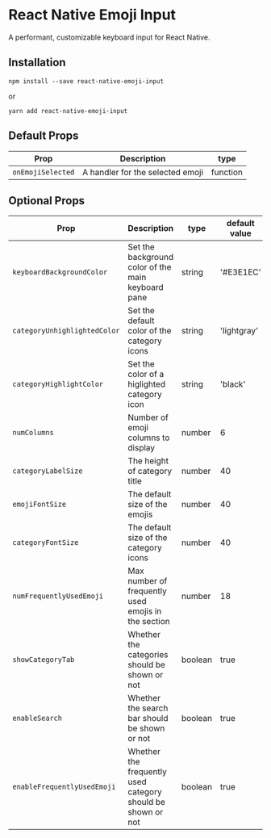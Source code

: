 # React Native Emoji Input

A performant, customizable keyboard input for React Native.

## Installation

`npm install --save react-native-emoji-input`

or

`yarn add react-native-emoji-input`

## Default Props

| Prop              | Description                      | type     |
| ----------------- | -------------------------------- | -------- |
| `onEmojiSelected` | A handler for the selected emoji | function |

## Optional Props

| Prop                         | Description                                                 | type    | default value |
| ---------------------------- | ----------------------------------------------------------- | ------- | ------------- |
| `keyboardBackgroundColor`    | Set the background color of the main keyboard pane          | string  | '#E3E1EC'     |
| `categoryUnhighlightedColor` | Set the default color of the category icons                 | string  | 'lightgray'   |
| `categoryHighlightColor`     | Set the color of a higlighted category icon                 | string  | 'black'       |
| `numColumns`                 | Number of emoji columns to display                          | number  | 6             |
| `categoryLabelSize`          | The height of category title                                | number  | 40            |
| `emojiFontSize`              | The default size of the emojis                              | number  | 40            |
| `categoryFontSize`           | The default size of the category icons                      | number  | 40            |
| `numFrequentlyUsedEmoji`     | Max number of frequently used emojis in the section         | number  | 18            |
| `showCategoryTab`            | Whether the categories should be shown or not               | boolean | true          |
| `enableSearch`               | Whether the search bar should be shown or not               | boolean | true          |
| `enableFrequentlyUsedEmoji`  | Whether the frequently used category should be shown or not | boolean | true          |
